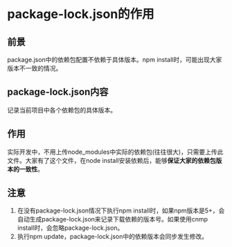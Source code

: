 # package-lock.json的作用
## 前景
package.json中的依赖包配置不依赖于具体版本。npm install时，可能出现大家版本不一致的情况。
## package-lock.json内容
记录当前项目中各个依赖包的具体版本。
## 作用
实际开发中，不用上传node_modules中实际的依赖包(往往很大)，只需要上传此文件。大家有了这个文件，在node install安装依赖后，能够**保证大家的依赖包版本的一致性**。
## 注意
1. 在没有package-lock.json情况下执行npm install时，如果npm版本是5+，会自动生成package-lock.json来记录下载依赖的版本号。如果使用cnmp install时，会忽略package-lock.json。
2. 执行npm update，package-lock.json中的依赖版本会同步发生修改。